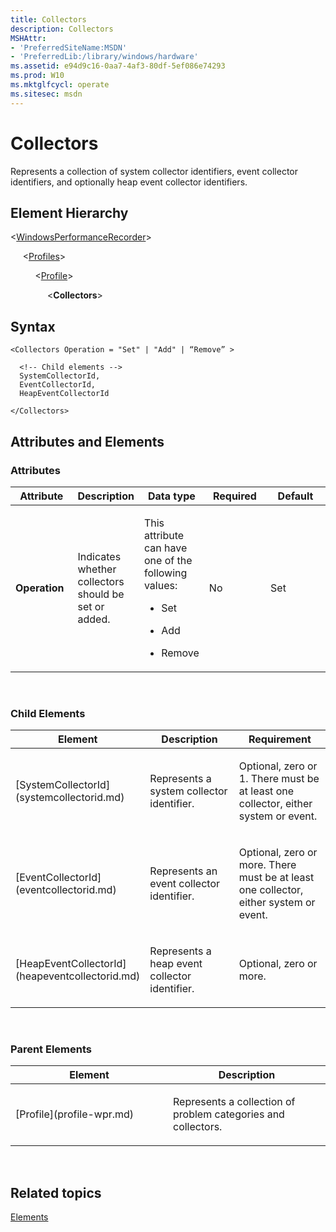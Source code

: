 ```yaml
---
title: Collectors
description: Collectors
MSHAttr:
- 'PreferredSiteName:MSDN'
- 'PreferredLib:/library/windows/hardware'
ms.assetid: e94d9c16-0aa7-4af3-80df-5ef086e74293
ms.prod: W10
ms.mktglfcycl: operate
ms.sitesec: msdn
---
```


# Collectors


Represents a collection of system collector identifiers, event collector identifiers, and optionally heap event collector identifiers.

## Element Hierarchy


&lt;[WindowsPerformanceRecorder](windowsperformancerecorder.md)&gt;

     &lt;[Profiles](profiles.md)&gt;

          &lt;[Profile](profile-wpr.md)&gt;

               &lt;**Collectors**&gt;

## Syntax


``` syntax
<Collectors Operation = "Set" | "Add" | “Remove” >

  <!-- Child elements -->
  SystemCollectorId,
  EventCollectorId,
  HeapEventCollectorId

</Collectors>
```

## Attributes and Elements


### Attributes

<table>
<colgroup>
<col width="20%" />
<col width="20%" />
<col width="20%" />
<col width="20%" />
<col width="20%" />
</colgroup>
<thead>
<tr class="header">
<th>Attribute</th>
<th>Description</th>
<th>Data type</th>
<th>Required</th>
<th>Default</th>
</tr>
</thead>
<tbody>
<tr class="odd">
<td><p><strong>Operation</strong></p></td>
<td><p>Indicates whether collectors should be set or added.</p></td>
<td><p>This attribute can have one of the following values:</p>
<ul>
<li><p>Set</p></li>
<li><p>Add</p></li>
<li><p>Remove</p></li>
</ul></td>
<td><p>No</p></td>
<td><p>Set</p></td>
</tr>
</tbody>
</table>

 

### Child Elements

<table>
<colgroup>
<col width="33%" />
<col width="33%" />
<col width="33%" />
</colgroup>
<thead>
<tr class="header">
<th>Element</th>
<th>Description</th>
<th>Requirement</th>
</tr>
</thead>
<tbody>
<tr class="odd">
<td><p>[SystemCollectorId](systemcollectorid.md)</p></td>
<td><p>Represents a system collector identifier.</p></td>
<td><p>Optional, zero or 1. There must be at least one collector, either system or event.</p></td>
</tr>
<tr class="even">
<td><p>[EventCollectorId](eventcollectorid.md)</p></td>
<td><p>Represents an event collector identifier.</p></td>
<td><p>Optional, zero or more. There must be at least one collector, either system or event.</p></td>
</tr>
<tr class="odd">
<td><p>[HeapEventCollectorId](heapeventcollectorid.md)</p></td>
<td><p>Represents a heap event collector identifier.</p></td>
<td><p>Optional, zero or more.</p></td>
</tr>
</tbody>
</table>

 

### Parent Elements

<table>
<colgroup>
<col width="50%" />
<col width="50%" />
</colgroup>
<thead>
<tr class="header">
<th>Element</th>
<th>Description</th>
</tr>
</thead>
<tbody>
<tr class="odd">
<td><p>[Profile](profile-wpr.md)</p></td>
<td><p>Represents a collection of problem categories and collectors.</p></td>
</tr>
</tbody>
</table>

 

## Related topics


[Elements](elements.md)

 

 







